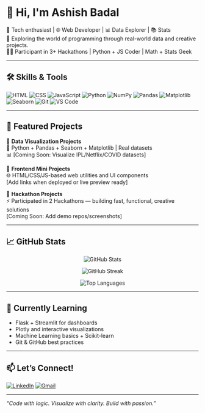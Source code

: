 # 👋 Hi, I'm Ashish Badal

🚀 Tech enthusiast | 🌐 Web Developer | 📊 Data Explorer | 📚 Stats  
🎯 Exploring the world of programming through real-world data and creative projects.  
👨‍💻 Participant in 3+ Hackathons | Python + JS Coder | Math + Stats Geek  

---

## 🛠️ Skills & Tools

![HTML](https://img.shields.io/badge/-HTML5-E34F26?logo=html5&logoColor=white&style=flat)
![CSS](https://img.shields.io/badge/-CSS3-1572B6?logo=css3&logoColor=white&style=flat)
![JavaScript](https://img.shields.io/badge/-JavaScript-F7DF1E?logo=javascript&logoColor=black&style=flat)
![Python](https://img.shields.io/badge/-Python-3776AB?logo=python&logoColor=white&style=flat)
![NumPy](https://img.shields.io/badge/-NumPy-013243?logo=numpy&logoColor=white&style=flat)
![Pandas](https://img.shields.io/badge/-Pandas-150458?logo=pandas&logoColor=white&style=flat)
![Matplotlib](https://img.shields.io/badge/-Matplotlib-11557C?logo=python&logoColor=white&style=flat)
![Seaborn](https://img.shields.io/badge/-Seaborn-2C2D72?logo=python&logoColor=white&style=flat)
![Git](https://img.shields.io/badge/-Git-F05032?logo=git&logoColor=white&style=flat)
![VS Code](https://img.shields.io/badge/-VSCode-007ACC?logo=visualstudiocode&logoColor=white&style=flat)

---

## 📌 Featured Projects

🔹 **Data Visualization Projects**  
📁 Python + Pandas + Seaborn + Matplotlib | Real datasets  
📊 [Coming Soon: Visualize IPL/Netflix/COVID datasets]

🔹 **Frontend Mini Projects**  
🌐 HTML/CSS/JS-based web utilities and UI components  
[Add links when deployed or live preview ready]

🔹 **Hackathon Projects**  
⚡ Participated in 2 Hackathons — building fast, functional, creative solutions  
[Coming Soon: Add demo repos/screenshots]

---

## 📈 GitHub Stats

<p align="center">
  <img src="https://github-readme-stats.vercel.app/api?username=Ashishbadal-source&show_icons=true&theme=tokyonight" alt="GitHub Stats" />
</p>

<p align="center">
  <img src="https://streak-stats.demolab.com?user=Ashishbadal-source&theme=tokyonight&hide_border=true&border_radius=4.5" alt="GitHub Streak" />
</p>

<p align="center">
  <img src="https://github-readme-stats.vercel.app/api/top-langs/?username=Ashishbadal-source&layout=compact&theme=tokyonight" alt="Top Languages" />
</p>

---

## 🌱 Currently Learning

- Flask + Streamlit for dashboards  
- Plotly and interactive visualizations  
- Machine Learning basics + Scikit-learn  
- Git & GitHub best practices

---

## 📫 Let’s Connect!

[![LinkedIn](https://img.shields.io/badge/-LinkedIn-0077B5?logo=linkedin&logoColor=white&style=flat)](https://linkedin.com/) <!-- Add your real LinkedIn here -->
[![Gmail](https://img.shields.io/badge/-Gmail-D14836?logo=gmail&logoColor=white&style=flat)](mailto:youremail@gmail.com) <!-- Optional -->

---

*“Code with logic. Visualize with clarity. Build with passion.”*

